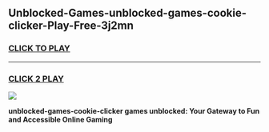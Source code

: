 
## Unblocked-Games-unblocked-games-cookie-clicker-Play-Free-3j2mn
<h3>
<a href="https://premium76.site?title=unblocked-games-cookie-clicker&ref=22A">CLICK TO PLAY</a></h3>
<hr>

<h3>
<a href="https://premium76.site?title=unblocked-games-cookie-clicker&ref=22A">CLICK 2 PLAY</a>
  
</h3>

<a href="https://premium76.site?title=unblocked-games-cookie-clicker&ref=22A"><img src="https://clearcache.store/games.png"></a>


**unblocked-games-cookie-clicker games unblocked: Your Gateway to Fun and Accessible Online Gaming**
